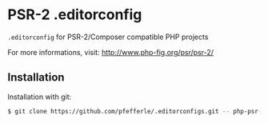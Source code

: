 # PSR-2 .editorconfig

`.editorconfig` for PSR-2/Composer compatible PHP projects

For more informations, visit: http://www.php-fig.org/psr/psr-2/

## Installation

Installation with git:

```bash
$ git clone https://github.com/pfefferle/.editorconfigs.git -- php-psr-2/.editorconfig
```
